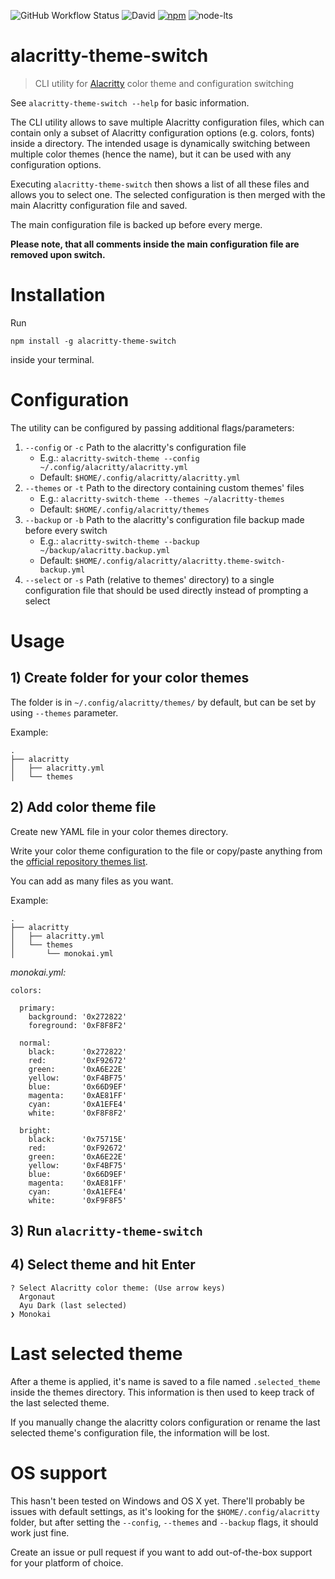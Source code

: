 ![GitHub Workflow Status](https://img.shields.io/github/workflow/status/tichopad/alacritty-theme-switch/Tests?label=tests) ![David](https://img.shields.io/david/tichopad/alacritty-theme-switch) [![npm](https://img.shields.io/npm/v/alacritty-theme-switch)](https://www.npmjs.com/package/alacritty-theme-switch) ![node-lts](https://img.shields.io/node/v-lts/alacritty-theme-switch)

# alacritty-theme-switch

> CLI utility for [Alacritty](https://github.com/jwilm/alacritty) color theme and configuration switching

See `alacritty-theme-switch --help` for basic information.

The CLI utility allows to save multiple Alacritty configuration files, which can contain only a subset of Alacritty
configuration options (e.g. colors, fonts) inside a directory. The intended usage is dynamically switching between multiple color themes (hence the name), but it can be used with any configuration options.

Executing `alacritty-theme-switch` then shows a list of
all these files and allows you to select one. The selected configuration is then merged with the main Alacritty
configuration file and saved.

The main configuration file is backed up before every merge.

**Please note, that all comments inside the main configuration file are removed upon switch.**

# Installation

Run

`npm install -g alacritty-theme-switch`

inside your terminal.

# Configuration

The utility can be configured by passing additional flags/parameters:

1. `--config` or `-c` Path to the alacritty's configuration file
   - E.g.: `alacritty-switch-theme --config ~/.config/alacritty/alacritty.yml`
   - Default: `$HOME/.config/alacritty/alacritty.yml`
2. `--themes` or `-t` Path to the directory containing custom themes' files
   - E.g.: `alacritty-switch-theme --themes ~/alacritty-themes`
   - Default: `$HOME/.config/alacritty/themes`
3. `--backup` or `-b` Path to the alacritty's configuration file backup made before every switch
   - E.g.: `alacritty-switch-theme --backup ~/backup/alacritty.backup.yml`
   - Default: `$HOME/.config/alacritty/alacritty.theme-switch-backup.yml`
4. `--select` or `-s` Path (relative to themes' directory) to a single configuration file that should be used directly instead of prompting a select

# Usage

## 1) Create folder for your color themes

The folder is in `~/.config/alacritty/themes/` by default, but can be set by using `--themes` parameter.

Example:

```
.
├── alacritty
│   ├── alacritty.yml
│   └── themes
```

## 2) Add color theme file

Create new YAML file in your color themes directory.

Write your color theme configuration to the file or copy/paste anything from the [official repository themes list](https://github.com/alacritty/alacritty/wiki/Color-schemes).

You can add as many files as you want.

Example:

```
.
├── alacritty
│   ├── alacritty.yml
│   └── themes
│       └── monokai.yml
```

_monokai.yml:_

```
colors:

  primary:
    background: '0x272822'
    foreground: '0xF8F8F2'

  normal:
    black:      '0x272822'
    red:        '0xF92672'
    green:      '0xA6E22E'
    yellow:     '0xF4BF75'
    blue:       '0x66D9EF'
    magenta:    '0xAE81FF'
    cyan:       '0xA1EFE4'
    white:      '0xF8F8F2'

  bright:
    black:      '0x75715E'
    red:        '0xF92672'
    green:      '0xA6E22E'
    yellow:     '0xF4BF75'
    blue:       '0x66D9EF'
    magenta:    '0xAE81FF'
    cyan:       '0xA1EFE4'
    white:      '0xF9F8F5'
```

## 3) Run `alacritty-theme-switch`

## 4) Select theme and hit Enter

```
? Select Alacritty color theme: (Use arrow keys)
  Argonaut
  Ayu Dark (last selected)
❯ Monokai
```

# Last selected theme

After a theme is applied, it's name is saved to a file named `.selected_theme` inside the themes directory. This information is then used to keep track of the last selected theme.

If you manually change the alacritty colors configuration or rename the last selected theme's configuration file, the information will be lost.

# OS support

This hasn't been tested on Windows and OS X yet. There'll probably be issues with default settings, as it's looking for the `$HOME/.config/alacritty` folder, but after setting the `--config`, `--themes` and `--backup` flags, it should work just fine.

Create an issue or pull request if you want to add out-of-the-box support for your platform of choice.
